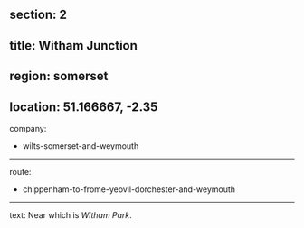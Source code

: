 section: 2
----
title: Witham Junction
----
region: somerset
----
location: 51.166667, -2.35
----
company:
- wilts-somerset-and-weymouth
----
route:
- chippenham-to-frome-yeovil-dorchester-and-weymouth
----
text: Near which is *Witham Park*.
